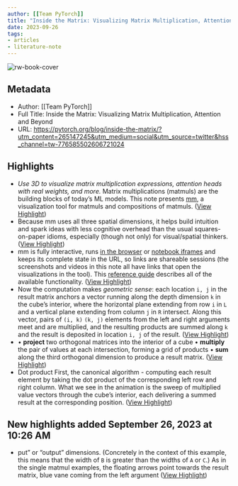 ```yaml
---
author: [[Team PyTorch]]
title: "Inside the Matrix: Visualizing Matrix Multiplication, Attention and Beyond"
date: 2023-09-26
tags: 
- articles
- literature-note
---
```

![rw-book-cover](https://pytorch.org/assets/images/pytorch-logo.png)

## Metadata
- Author: [[Team PyTorch]]
- Full Title: Inside the Matrix: Visualizing Matrix Multiplication, Attention and Beyond
- URL: https://pytorch.org/blog/inside-the-matrix/?utm_content=265147245&utm_medium=social&utm_source=twitter&hss_channel=tw-776585502606721024

## Highlights
- *Use 3D to visualize matrix multiplication expressions, attention heads with real weights, and more.*
  Matrix multiplications (matmuls) are the building blocks of today’s ML models. This note presents [mm](https://bhosmer.github.io/mm/ref.html), a visualization tool for matmuls and compositions of matmuls. ([View Highlight](https://read.readwise.io/read/01hb855hb27d8rdrhbpsychb9r))
- Because mm uses all three spatial dimensions, it helps build intuition and spark ideas with less cognitive overhead than the usual squares-on-paper idioms, especially (though not only) for visual/spatial thinkers. ([View Highlight](https://read.readwise.io/read/01hb855qh3kb6gxfsj0y652qnr))
- mm is fully interactive, runs [in the browser](https://bhosmer.github.io/mm/) or [notebook iframes](https://colab.research.google.com/drive/1wZIoU20eRWKtRNCW7e5Iugm3MhfaE1f7) and keeps its complete state in the URL, so links are shareable sessions (the screenshots and videos in this note all have links that open the visualizations in the tool). This [reference guide](https://bhosmer.github.io/mm/ref.html) describes all of the available functionality. ([View Highlight](https://read.readwise.io/read/01hb8563kke9j0kef5ghp76rrt))
- Now the computation makes *geometric sense*: each location `i, j` in the result matrix anchors a vector running along the depth dimension `k` in the cube’s interior, where the horizontal plane extending from row `i` in `L` and a vertical plane extending from column `j` in `R` intersect. Along this vector, pairs of `(i, k)` `(k, j)` elements from the left and right arguments meet and are multiplied, and the resulting products are summed along `k` and the result is deposited in location `i, j` of the result. ([View Highlight](https://read.readwise.io/read/01hb859xj0dn2xrd18rzasqk84))
- • **project** two orthogonal matrices into the interior of a cube
  • **multiply** the pair of values at each intersection, forming a grid of products
  • **sum** along the third orthogonal dimension to produce a result matrix. ([View Highlight](https://read.readwise.io/read/01hb85c187kbgs27f99bhsc62c))
- Dot product[](https://pytorch.org/blog/inside-the-matrix?hss_channel=tw-776585502606721024&utm_content=265147245&utm_medium=social&utm_source=twitter#2a-dot-product)
  First, the canonical algorithm - computing each result element by taking the dot product of the corresponding left row and right column. What we see in the animation is the sweep of multiplied value vectors through the cube’s interior, each delivering a summed result at the corresponding position. ([View Highlight](https://read.readwise.io/read/01hb85gn7vfvy2aqyzz3dt8k9n))
## New highlights added September 26, 2023 at 10:26 AM
- put” or “output” dimensions. (Concretely in the context of this example, this means that the width of `B` is greater than the widths of `A` or `C`.)
  As in the single matmul examples, the floating arrows point towards the result matrix, blue vane coming from the left argument ([View Highlight](https://read.readwise.io/read/01hb865cmdypxmqx183skxp5y9))
